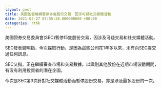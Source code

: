 ```yaml
---
layout: post
title: 美國監管機構暫停多隻股份交易　因涉可疑社交媒體活動
date: 2021-02-27 07:55:58.000000000 +08:00
categories: rthk
---
```


美國證券交易委員會(SEC)暫停15隻股份交易，因涉及可疑交易和社交媒體活動。

SEC發表聲明指，今次採取行動，是因為這些公司在1年多以來，未有向SEC提交過任何訊息。

SEC又指，正在繼續審查市場和交易數據，以識別其他股份在近期市場波動期間，有沒有利用投資者的潛在企圖。

今次是SEC第3次針對社交媒體活動而暫停股份交易，亦是涉及最多股份的一次。
